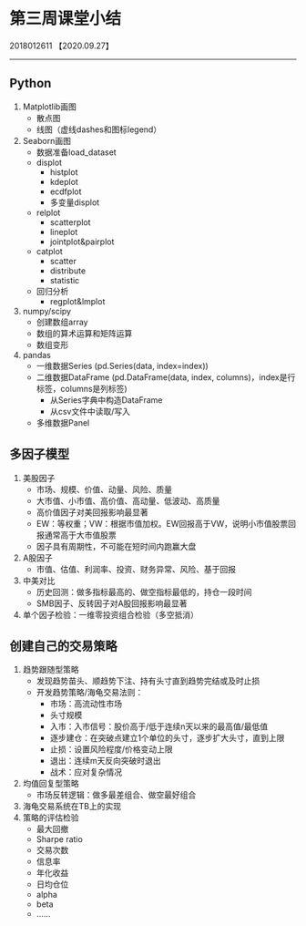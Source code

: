 # 第三周课堂小结

2018012611 【2020.09.27】

---

## Python

1. Matplotlib画图
   - 散点图
   - 线图（虚线dashes和图标legend）
2. Seaborn画图
   - 数据准备load_dataset
   - displot
     - histplot
     - kdeplot
     - ecdfplot
     - 多变量displot
   - relplot
     - scatterplot
     - lineplot
     - jointplot&pairplot
   - catplot
     - scatter
     - distribute
     - statistic
   - 回归分析
     - regplot&lmplot
3. numpy/scipy
   - 创建数组array
   - 数组的算术运算和矩阵运算
   - 数组变形
4. pandas
   - 一维数据Series (pd.Series(data, index=index))
   - 二维数据DataFrame (pd.DataFrame(data, index, columns)，index是行标签，columns是列标签)
     - 从Series字典中构造DataFrame
     - 从csv文件中读取/写入
   - 多维数据Panel



## 多因子模型

1. 美股因子
   - 市场、规模、价值、动量、风险、质量
   - 大市值、小市值、高价值、高动量、低波动、高质量
   - 高价值因子对美回报影响最显著
   - EW：等权重；VW：根据市值加权。EW回报高于VW，说明小市值股票回报通常高于大市值股票
   - 因子具有周期性，不可能在短时间内跑赢大盘
2. A股因子
   - 市值、估值、利润率、投资、财务异常、风险、基于回报
3. 中美对比
   - 历史回测：做多指标最高的、做空指标最低的，持仓一段时间
   - SMB因子、反转因子对A股回报影响最显著
4. 单个因子检验：一维零投资组合检验（多空抵消）



## 创建自己的交易策略

1. 趋势跟随型策略
   - 发现趋势苗头、顺趋势下注、持有头寸直到趋势完结或及时止损
   - 开发趋势策略/海龟交易法则：
     - 市场：高流动性市场
     - 头寸规模
     - 入市：入市信号：股价高于/低于连续n天以来的最高值/最低值
     - 逐步建仓：在突破点建立1个单位的头寸，逐步扩大头寸，直到上限
     - 止损：设置风险程度/价格变动上限
     - 退出：连续m天反向突破时退出
     - 战术：应对复杂情况
2. 均值回复型策略
   - 市场反转逻辑：做多最差组合、做空最好组合
3. 海龟交易系统在TB上的实现
4. 策略的评估检验
   - 最大回撤
   - Sharpe ratio
   - 交易次数
   - 信息率
   - 年化收益
   - 日均仓位
   - alpha
   - beta
   - ……

